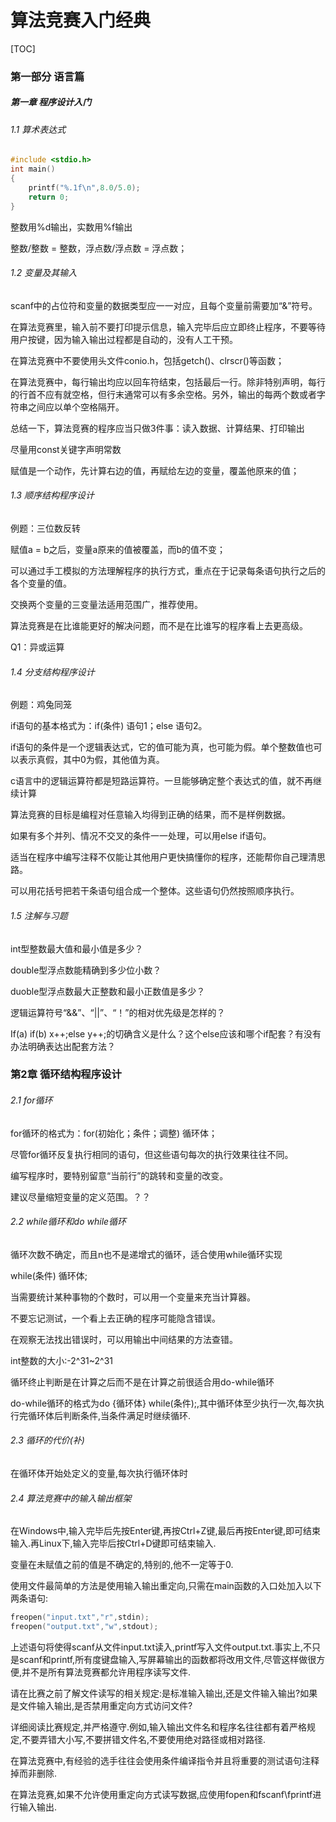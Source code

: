 # 算法竞赛入门经典

[TOC]

### 第一部分 语言篇

##### 第一章 程序设计入门

###### 1.1 算术表达式

```c
#include <stdio.h>
int main()
{
    printf("%.1f\n",8.0/5.0);
    return 0;
}
```

整数用%d输出，实数用%f输出

整数/整数 = 整数，浮点数/浮点数 = 浮点数；

###### 1.2 变量及其输入

scanf中的占位符和变量的数据类型应一一对应，且每个变量前需要加“&”符号。

在算法竞赛里，输入前不要打印提示信息，输入完毕后应立即终止程序，不要等待用户按键，因为输入输出过程都是自动的，没有人工干预。

在算法竞赛中不要使用头文件conio.h，包括getch()、clrscr()等函数；

在算法竞赛中，每行输出均应以回车符结束，包括最后一行。除非特别声明，每行的行首不应有就空格，但行末通常可以有多余空格。另外，输出的每两个数或者字符串之间应以单个空格隔开。

总结一下，算法竞赛的程序应当只做3件事：读入数据、计算结果、打印输出

尽量用const关键字声明常数

赋值是一个动作，先计算右边的值，再赋给左边的变量，覆盖他原来的值；

###### 1.3 顺序结构程序设计

例题：三位数反转

赋值a = b之后，变量a原来的值被覆盖，而b的值不变；

可以通过手工模拟的方法理解程序的执行方式，重点在于记录每条语句执行之后的各个变量的值。

交换两个变量的三变量法适用范围广，推荐使用。

算法竞赛是在比谁能更好的解决问题，而不是在比谁写的程序看上去更高级。

Q1：异或运算

###### 1.4 分支结构程序设计

例题：鸡兔同笼

if语句的基本格式为：if(条件) 语句1；else 语句2。

if语句的条件是一个逻辑表达式，它的值可能为真，也可能为假。单个整数值也可以表示真假，其中0为假，其他值为真。

c语言中的逻辑运算符都是短路运算符。一旦能够确定整个表达式的值，就不再继续计算

算法竞赛的目标是编程对任意输入均得到正确的结果，而不是样例数据。

如果有多个并列、情况不交叉的条件一一处理，可以用else if语句。

适当在程序中编写注释不仅能让其他用户更快搞懂你的程序，还能帮你自己理清思路。

可以用花括号把若干条语句组合成一个整体。这些语句仍然按照顺序执行。

###### 1.5 注解与习题

int型整数最大值和最小值是多少？

double型浮点数能精确到多少位小数？

duoble型浮点数最大正整数和最小正数值是多少？

逻辑运算符号“&&”、“||”、“！”的相对优先级是怎样的？

If(a) if(b) x++;else y++;的切确含义是什么？这个else应该和哪个if配套？有没有办法明确表达出配套方法？

### 第2章 循环结构程序设计

###### 2.1 for循环

for循环的格式为：for(初始化；条件；调整) 循环体；

尽管for循环反复执行相同的语句，但这些语句每次的执行效果往往不同。

编写程序时，要特别留意“当前行”的跳转和变量的改变。

建议尽量缩短变量的定义范围。？？

###### 2.2  while循环和do while循环

循环次数不确定，而且n也不是递增式的循环，适合使用while循环实现

while(条件) 循环体;

当需要统计某种事物的个数时，可以用一个变量来充当计算器。

不要忘记测试，一个看上去正确的程序可能隐含错误。

在观察无法找出错误时，可以用输出中间结果的方法查错。

int整数的大小:-2^31~2^31

循环终止判断是在计算之后而不是在计算之前很适合用do-while循环

do-while循环的格式为do {循环体} while(条件);,其中循环体至少执行一次,每次执行完循环体后判断条件,当条件满足时继续循环.

###### 2.3 循环的代价(补)

在循环体开始处定义的变量,每次执行循环体时

###### 2.4 算法竞赛中的输入输出框架

在Windows中,输入完毕后先按Enter键,再按Ctrl+Z键,最后再按Enter键,即可结束输入.再Linux下,输入完毕后按Ctrl+D键即可结束输入.

变量在未赋值之前的值是不确定的,特别的,他不一定等于0.

使用文件最简单的方法是使用输入输出重定向,只需在main函数的入口处加入以下两条语句:

``` C
freopen("input.txt","r",stdin);
freopen("output.txt","w",stdout);
```

上述语句将使得scanf从文件input.txt读入,printf写入文件output.txt.事实上,不只是scanf和printf,所有度键盘输入,写屏幕输出的函数都将改用文件,尽管这样做很方便,并不是所有算法竞赛都允许用程序读写文件.

请在比赛之前了解文件读写的相关规定:是标准输入输出,还是文件输入输出?如果是文件输入输出,是否禁用重定向方式访问文件?

详细阅读比赛规定,并严格遵守.例如,输入输出文件名和程序名往往都有着严格规定,不要弄错大小写,不要拼错文件名,不要使用绝对路径或相对路径.

在算法竞赛中,有经验的选手往往会使用条件编译指令并且将重要的测试语句注释掉而非删除.

在算法竞赛,如果不允许使用重定向方式读写数据,应使用fopen和fscanf\fprintf进行输入输出.



